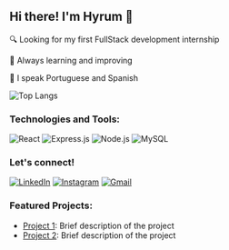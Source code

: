 ## Hi there! I'm Hyrum 👋

🔍 Looking for my first FullStack development internship

🌱 Always learning and improving

💬 I speak Portuguese and Spanish


![Top Langs](https://github-readme-stats.vercel.app/api/top-langs/?username=devHyrum&layout=compact&langs_count=16&theme=dark)

### Technologies and Tools:


![React](https://img.shields.io/badge/React-20232A?style=for-the-badge&logo=react&logoColor=61DAFB)
![Express.js](https://img.shields.io/badge/Express.js-404D59?style=for-the-badge
)
![Node.js](https://img.shields.io/badge/Node.js-43853D?style=for-the-badge&logo=node.js&logoColor=white
)
![MySQL](https://img.shields.io/badge/MySQL-005C84?style=for-the-badge&logo=mysql&logoColor=white
)

### Let's connect!
[![LinkedIn](https://img.shields.io/badge/LinkedIn-0077B5?style=for-the-badge&logo=linkedin&logoColor=white)](www.linkedin.com/in/hyrum-spencer-olivera-fernandez-13ba2622b)
[![Instagram](https://img.shields.io/badge/Instagram-E4405F?style=for-the-badge&logo=instagram&logoColor=white)](https://www.instagram.com/_hyrumolivera_/)
[![Gmail](https://img.shields.io/badge/Gmail-D14836?style=for-the-badge&logo=gmail&logoColor=white)](mailto:holivera0730@gmail.com)



### Featured Projects:
- [Project 1](link-do-projeto): Brief description of the project
- [Project 2](link-do-projeto): Brief description of the project

